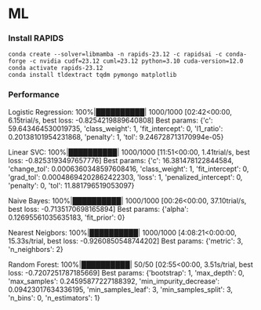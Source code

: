 # ML

### Install RAPIDS

```shell
conda create --solver=libmamba -n rapids-23.12 -c rapidsai -c conda-forge -c nvidia cudf=23.12 cuml=23.12 python=3.10 cuda-version=12.0
conda activate rapids-23.12
conda install tldextract tqdm pymongo matplotlib
```

### Performance

Logistic Regression:
100%|██████████| 1000/1000 [02:42<00:00,  6.15trial/s, best loss: -0.8254219889640808]
Best params:  {'c': 59.643464530019735, 'class_weight': 1, 'fit_intercept': 0, 'l1_ratio': 0.20138101954231868, 'penalty': 1, 'tol': 9.246728713170994e-05}

Linear SVC:
100%|██████████| 1000/1000 [11:51<00:00,  1.41trial/s, best loss: -0.8253193497657776]
Best params:  {'c': 16.381478122844584, 'change_tol': 0.0006360348597608416, 'class_weight': 1, 'fit_intercept': 0, 'grad_tol': 0.00048694202862422303, 'loss': 1, 'penalized_intercept': 0, 'penalty': 0, 'tol': 11.881796519053097}

Naive Bayes:
100%|██████████| 1000/1000 [00:26<00:00, 37.10trial/s, best loss: -0.7135170698165894]
Best params:  {'alpha': 0.12695561035635183, 'fit_prior': 0}

Nearest Neigbors:
100%|██████████| 1000/1000 [4:08:21<0:00:00, 15.33s/trial, best loss: -0.9260850548744202]
Best params:  {'metric': 3, 'n_neighbors': 2}

Random Forest:
100%|██████████| 50/50 [02:55<00:00,  3.51s/trial, best loss: -0.7207251787185669]
Best params:  {'bootstrap': 1, 'max_depth': 0, 'max_samples': 0.24595877227188392, 'min_impurity_decrease': 0.09423017634336195, 'min_samples_leaf': 3, 'min_samples_split': 3, 'n_bins': 0, 'n_estimators': 1}
